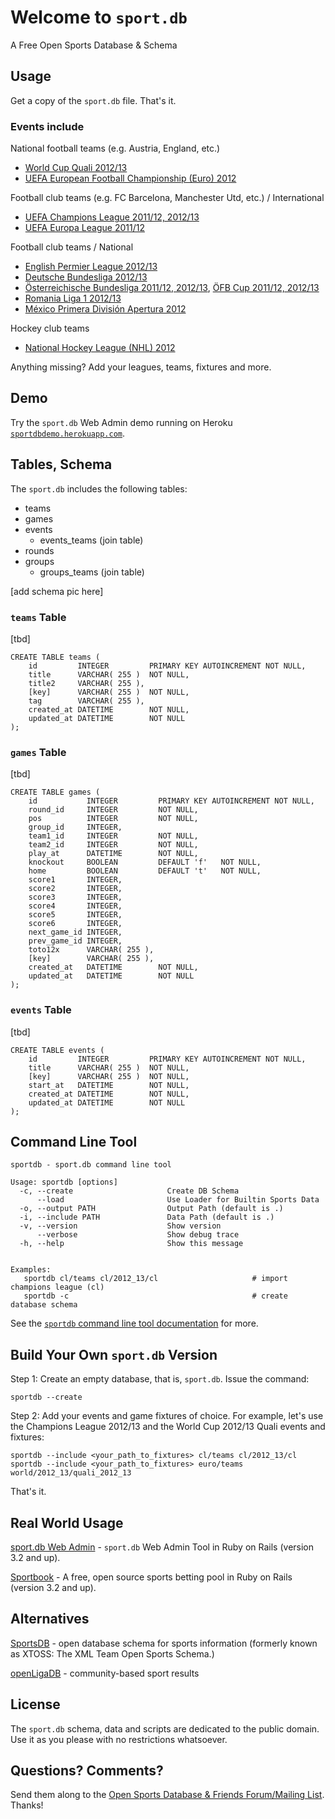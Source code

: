 Welcome to `sport.db`
=====================

A Free Open Sports Database & Schema

## Usage

Get a copy of the `sport.db` file. That's it.

### Events include

National football teams (e.g. Austria, England, etc.)

* [World Cup Quali 2012/13](https://github.com/geraldb/sport.db/tree/master/db/world)
* [UEFA European Football Championship (Euro) 2012](https://github.com/geraldb/sport.db/tree/master/db/euro)

Football club teams (e.g. FC Barcelona, Manchester Utd, etc.) / International

* [UEFA Champions League 2011/12, 2012/13](https://github.com/geraldb/sport.db/tree/master/db/cl)
* [UEFA Europa League 2011/12](https://github.com/geraldb/sport.db/tree/master/db/cl)

Football club teams / National

* [English Permier League 2012/13](https://github.com/geraldb/sport.db/tree/master/db/en)
* [Deutsche Bundesliga 2012/13](https://github.com/geraldb/sport.db/tree/master/db/de)
* [Österreichische Bundesliga 2011/12, 2012/13](https://github.com/geraldb/sport.db/tree/master/db/at), [ÖFB Cup 2011/12, 2012/13](https://github.com/geraldb/sport.db/tree/master/db/at)
* [Romania Liga 1 2012/13](https://github.com/geraldb/sport.db/tree/master/db/ro)
* [México Primera División Apertura 2012](https://github.com/geraldb/sport.db/tree/master/db/mx)

Hockey club teams

* [National Hockey League (NHL) 2012](https://github.com/geraldb/sport.db/tree/master/db/nhl)

Anything missing? Add your leagues, teams, fixtures and more.

## Demo

Try the `sport.db` Web Admin demo running
on Heroku [`sportdbdemo.herokuapp.com`](http://sportdbdemo.herokuapp.com).


## Tables, Schema

The `sport.db` includes the following tables:

* teams
* games
* events
  * events_teams (join table)
* rounds
* groups
  * groups_teams (join table)


[add schema pic here]


###  `teams` Table

[tbd]

    CREATE TABLE teams ( 
        id         INTEGER         PRIMARY KEY AUTOINCREMENT NOT NULL,
        title      VARCHAR( 255 )  NOT NULL,
        title2     VARCHAR( 255 ),
        [key]      VARCHAR( 255 )  NOT NULL,
        tag        VARCHAR( 255 ),
        created_at DATETIME        NOT NULL,
        updated_at DATETIME        NOT NULL 
    );


###  `games` Table

[tbd]

    CREATE TABLE games ( 
        id           INTEGER         PRIMARY KEY AUTOINCREMENT NOT NULL,
        round_id     INTEGER         NOT NULL,
        pos          INTEGER         NOT NULL,
        group_id     INTEGER,
        team1_id     INTEGER         NOT NULL,
        team2_id     INTEGER         NOT NULL,
        play_at      DATETIME        NOT NULL,
        knockout     BOOLEAN         DEFAULT 'f'   NOT NULL,
        home         BOOLEAN         DEFAULT 't'   NOT NULL,
        score1       INTEGER,
        score2       INTEGER,
        score3       INTEGER,
        score4       INTEGER,
        score5       INTEGER,
        score6       INTEGER,
        next_game_id INTEGER,
        prev_game_id INTEGER,
        toto12x      VARCHAR( 255 ),
        [key]        VARCHAR( 255 ),
        created_at   DATETIME        NOT NULL,
        updated_at   DATETIME        NOT NULL 
    );


###  `events` Table

[tbd]

    CREATE TABLE events ( 
        id         INTEGER         PRIMARY KEY AUTOINCREMENT NOT NULL,
        title      VARCHAR( 255 )  NOT NULL,
        [key]      VARCHAR( 255 )  NOT NULL,
        start_at   DATETIME        NOT NULL,
        created_at DATETIME        NOT NULL,
        updated_at DATETIME        NOT NULL 
    );




## Command Line Tool


    sportdb - sport.db command line tool
    
    Usage: sportdb [options]
      -c, --create                     Create DB Schema
          --load                       Use Loader for Builtin Sports Data
      -o, --output PATH                Output Path (default is .)
      -i, --include PATH               Data Path (default is .)
      -v, --version                    Show version
          --verbose                    Show debug trace
      -h, --help                       Show this message
    
    
    Examples:
       sportdb cl/teams cl/2012_13/cl                     # import champions league (cl)
       sportdb -c                                         # create database schema


See the [`sportdb` command line tool documentation](https://github.com/geraldb/sport.db/tree/master/script) for more.


## Build Your Own `sport.db` Version

Step 1:  Create an empty database, that is, `sport.db`. Issue the command:

    sportdb --create

Step 2:  Add your events and game fixtures of choice. For example,
let's use the Champions League 2012/13 and the World Cup 2012/13 Quali events and fixtures:

    sportdb --include <your_path_to_fixtures> cl/teams cl/2012_13/cl
    sportdb --include <your_path_to_fixtures> euro/teams world/2012_13/quali_2012_13

That's it.


## Real World Usage

[sport.db Web Admin](https://github.com/geraldb/sport.db.admin) - `sport.db` Web Admin Tool in Ruby on Rails (version 3.2 and up).

[Sportbook](http://geraldb.github.com/sportbook) - A free, open source sports betting pool
in Ruby on Rails (version 3.2 and up). 


## Alternatives

[SportsDB](http://www.sportsdb.org)  - open database schema for sports information (formerly known as XTOSS: The XML Team Open Sports Schema.)

[openLigaDB](http://www.openligadb.de) -  community-based sport results


## License

The `sport.db` schema, data and scripts are dedicated to the public domain.
Use it as you please with no restrictions whatsoever.

## Questions? Comments?

Send them along to the [Open Sports Database & Friends Forum/Mailing List](http://groups.google.com/group/opensport). Thanks!